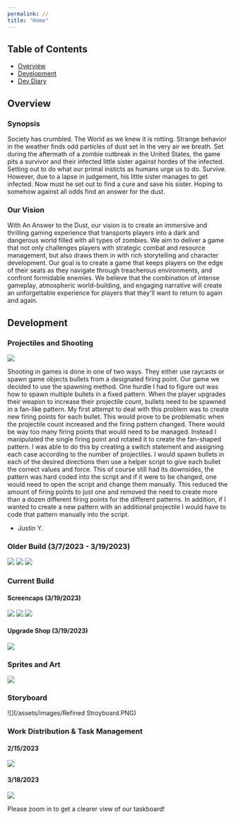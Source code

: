 ```yaml
---
permalink: //
title: "Home"
---
```


## Table of Contents
- [Overview](#overview)
- [Development](#development)
- [Dev Diary](#dev-diary)

## Overview

### Synopsis
Society has crumbled. The World as we knew it is rotting. Strange behavior in the weather finds odd particles of dust set in the very air we breath. Set during the aftermath of a zombie outbreak in the United States, the game pits a survivor and their infected little sister against hordes of the infected. Setting out to do what our primal insticts as humans urge us to do. Survive. However, due to a lapse in judgement, his little sister manages to get infected. Now must he set out to find a cure and save his sister. Hoping to somehow against all odds find an answer for the dust.

### Our Vision
With An Answer to the Dust, our vision is to create an immersive and thrilling gaming experience that transports players into a dark and dangerous world filled with all types of zombies. We aim to deliver a game that not only challenges players with strategic combat and resource management, but also draws them in with rich storytelling and character development. Our goal is to create a game that keeps players on the edge of their seats as they navigate through treacherous environments, and confront formidable enemies. We believe that the combination of intense gameplay, atmospheric world-building, and engaging narrative will create an unforgettable experience for players that they'll want to return to again and again.

## Development

### Projectiles and Shooting

![](/assets/images/shooting-and-projectiles.png)

Shooting in games is done in one of two ways. They either use raycasts or spawn game objects bullets from a designated firing point. Our game we decided to use the spawning method. One hurdle I had to figure out was how to spawn multiple bullets in a fixed pattern. When the player upgrades their weapon to increase their projectile count, bullets need to be spawned in a fan-like pattern. My first attempt to deal with this problem was to create new firing points for each bullet. This would prove to be problematic when the projectile count increased and the firing pattern changed. There would be way too many firing points that would need to be managed. Instead I manipulated the single firing point and rotated it to create the fan-shaped pattern. I was able to do this by creating a switch statement and assigning each case according to the number of projectiles. I would spawn bullets in each of the desired directions then use a helper script to give each bullet the correct values and force. This of course still had its downsides, the pattern was hard coded into the script and if it were to be changed, one would need to open the script and change them manually. This reduced the amount of firing points to just one and removed the need to create more than a dozen different firing points for the different patterns. In addition, if I wanted to create a new pattern with an additional projectile I would have to code that pattern manually into the script.
- Justin Y.

### Older Build (3/7/2023 - 3/19/2023)

![](/assets/images/oldgamesample1.png)
![](/assets/images/oldgamesample2.png)
![](/assets/images/oldupgradeshop.png)

### Current Build

#### Screencaps (3/19/2023)

![](/assets/images/gamesample1.png)
![](/assets/images/gamesample2.png)
![](/assets/images/gamesample3.png)

#### Upgrade Shop (3/19/2023)

![](/assets/images/upgradeshop.png)

### Sprites and Art

![](/assets/images/sprites.png)

### Storyboard

![](/assets/images/Refined Stroyboard.PNG)

### Work Distribution & Task Management

#### 2/15/2023

![](/assets/images/canvas-zombie.png)

#### 3/18/2023

![](/assets/images/tasklist2.png)

Please zoom in to get a clearer view of our taskboard!

